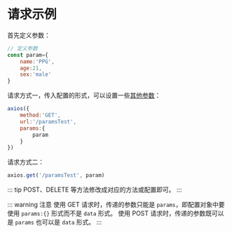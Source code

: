 # 请求示例

首先定义参数：

```js
// 定义参数
const param={
    name:'PPG',
    age:21,
    sex:'male'
}
```

请求方式一，传入配置的形式，可以设置一些[其他参数](https://github.com/axios/axios#request-config)：

```js
axios({
    method:'GET',
    url:'/paramsTest',
    params:{
        param
    }
})
```

请求方式二：

```js
axios.get('/paramsTest', param)
```

::: tip
POST、DELETE 等方法修改成对应的方法或配置即可。
:::

::: warning 注意
使用 GET 请求时，传递的参数只能是 `params`，即配置对象中要使用 `params:{}` 形式而不是 `data` 形式。
使用 POST 请求时，传递的参数既可以是 `params` 也可以是 `data` 形式。
:::
